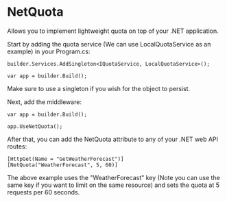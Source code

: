 # NetQuota
Allows you to implement lightweight quota on top of your .NET application.

Start by adding the quota service (We can use LocalQuotaService as an example) in your Program.cs:

```
builder.Services.AddSingleton<IQuotaService, LocalQuotaService>();

var app = builder.Build();
```

Make sure to use a singleton if you wish for the object to persist.

Next, add the middleware:

```
var app = builder.Build();

app.UseNetQuota();
```

After that, you can add the NetQuota attribute to any of your .NET web API routes:

```
[HttpGet(Name = "GetWeatherForecast")]
[NetQuota("WeatherForecast", 5, 60)]
```

The above example uses the "WeatherForecast" key (Note you can use the same key if you want to limit on the same resource) and sets the quota at 5 requests per 60 seconds.

